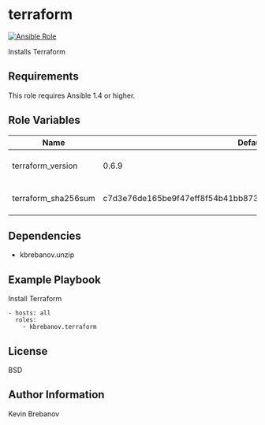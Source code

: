 terraform
=========

[![Ansible Role](https://img.shields.io/ansible/role/6256.svg)](https://galaxy.ansible.com/list#/roles/6256)

Installs Terraform

Requirements
------------

This role requires Ansible 1.4 or higher.

Role Variables
--------------

| Name                | Default                                                          | Description                     |
|---------------------|------------------------------------------------------------------|---------------------------------|
| terraform_version   | 0.6.9                                                            | Version of Terraform to install |
| terraform_sha256sum | c7d3e76de165be9f47eff8f54b41bb873f6f1881d2fb778a54bb8aaf69abfae6 | SHA 256 checksum of package     |

Dependencies
------------

- kbrebanov.unzip

Example Playbook
----------------

Install Terraform
```
- hosts: all
  roles:
    - kbrebanov.terraform
```

License
-------

BSD

Author Information
------------------

Kevin Brebanov
